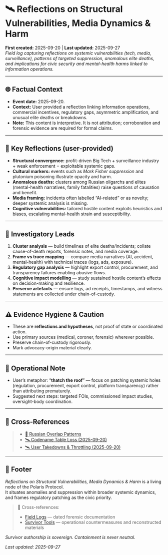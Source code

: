 # 🛰️ Reflections on Structural Vulnerabilities, Media Dynamics & Harm  
**First created:** 2025-09-20 | **Last updated:** 2025-09-27  
*Field log capturing reflections on systemic vulnerabilities (tech, media, surveillance), patterns of targeted suppression, anomalous elite deaths, and implications for civic security and mental-health harms linked to information operations.*  

---

## 🌐 Factual Context  
- **Event date:** 2025-09-20.  
- **Context:** User provided a reflection linking information operations, commercial incentives, regulatory gaps, asymmetric amplification, and unusual elite deaths or breakdowns.  
- **Note:** This content is interpretive. It is not attribution; corroboration and forensic evidence are required for formal claims.

---

## 🔎 Key Reflections (user-provided)  
- **Structural convergence:** profit-driven Big Tech + surveillance industry + weak enforcement = exploitable systemic gaps.  
- **Cultural markers:** events such as *Mark Fisher suppression* and plutonium poisoning illustrate opacity and harm.  
- **Anomalous deaths:** clusters among Russian oligarchs and elites (mental-health narratives, family fatalities) raise questions of causation and benefit.  
- **Media framing:** incidents often labelled “AI-related” or as novelty; deeper systemic analysis is missing.  
- **Cognitive vulnerabilities:** tailored hostile content exploits heuristics and biases, escalating mental-health strain and susceptibility.

---

## 📍 Investigatory Leads  
1. **Cluster analysis** — build timelines of elite deaths/incidents; collate cause-of-death reports, forensic notes, and media coverage.  
2. **Frame vs trace mapping** — compare media narratives (AI, accident, mental-health) with technical traces (logs, ads, exposure).  
3. **Regulatory gap analysis** — highlight export control, procurement, and transparency failures enabling abusive flows.  
4. **Cognitive impact modelling** — study sustained hostile content’s effects on decision-making and resilience.  
5. **Preserve artefacts** — ensure logs, ad receipts, timestamps, and witness statements are collected under chain-of-custody.  

---

## ⚠️ Evidence Hygiene & Caution  
- These are **reflections and hypotheses**, not proof of state or coordinated action.  
- Use primary sources (medical, coroner, forensic) wherever possible.  
- Preserve chain-of-custody rigorously.  
- Mark advocacy-origin material clearly.

---

## 📝 Operational Note  
- User’s metaphor: “**thatch the roof**” — focus on patching systemic holes (regulation, procurement, export control, platform transparency) rather than attributing prematurely.  
- Suggested next steps: targeted FOIs, commissioned impact studies, oversight-body coordination.  

---

## 📡 Cross-References  
> - [💸 Russian Overlap Patterns](../Big_Picture_Protocols/💸_russian_overlap_patterns.md)  
> - [🛰️ Codename Table Loss (2025-09-20)](../Field_Logs/🛰️_codename_table_loss_2025-09-20.md)  
> - [🛰️ User Takedowns & Throttling (2025-09-20)](../Field_Logs/🛰️_user_takedowns_throttling_2025-09-20.md)  

---

## 🏮 Footer  

*Reflections on Structural Vulnerabilities, Media Dynamics & Harm* is a living node of the Polaris Protocol.  
It situates anomalies and suppression within broader systemic dynamics, and frames regulatory patching as the civic priority.  

> 📡 Cross-references:  
> - [Field Logs](../Field_Logs/) — dated forensic documentation  
> - [Survivor Tools](../Survivor_Tools/) — operational countermeasures and reconstructed materials  

*Survivor authorship is sovereign. Containment is never neutral.*  

_Last updated: 2025-09-27_  
